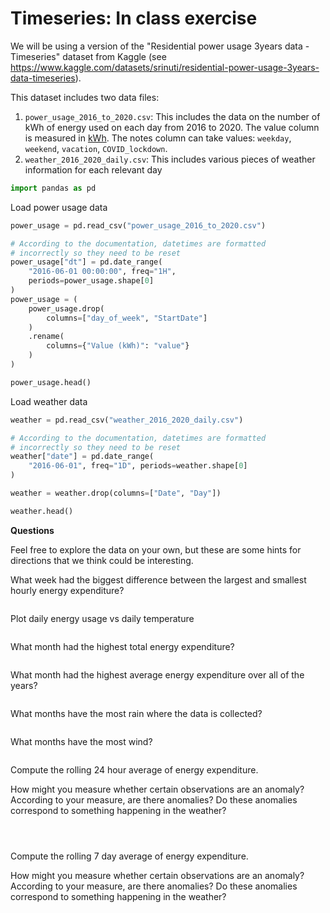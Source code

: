 # Timeseries: In class exercise

We will be using a version of the "Residential power usage 3years data - Timeseries" dataset from Kaggle (see https://www.kaggle.com/datasets/srinuti/residential-power-usage-3years-data-timeseries).

This dataset includes two data files:

1. `power_usage_2016_to_2020.csv`: This includes the data on the number of kWh of energy used on each day from 2016 to 2020. The value column is measured in [kWh](https://en.wikipedia.org/wiki/Kilowatt-hour). The notes column can take values: `weekday`, `weekend`, `vacation`, `COVID_lockdown`.
2. `weather_2016_2020_daily.csv`: This includes various pieces of weather information for each relevant day

```python
import pandas as pd
```

Load power usage data

```python
power_usage = pd.read_csv("power_usage_2016_to_2020.csv")

# According to the documentation, datetimes are formatted
# incorrectly so they need to be reset
power_usage["dt"] = pd.date_range(
    "2016-06-01 00:00:00", freq="1H",
    periods=power_usage.shape[0]
)
power_usage = (
    power_usage.drop(
        columns=["day_of_week", "StartDate"]
    )
    .rename(
        columns={"Value (kWh)": "value"}
    )
)
```

```python
power_usage.head()
```

Load weather data

```python
weather = pd.read_csv("weather_2016_2020_daily.csv")

# According to the documentation, datetimes are formatted
# incorrectly so they need to be reset
weather["date"] = pd.date_range(
    "2016-06-01", freq="1D", periods=weather.shape[0]
)

weather = weather.drop(columns=["Date", "Day"])
```

```python
weather.head()
```

**Questions**

Feel free to explore the data on your own, but these are some hints for directions that we think could be interesting.

What week had the biggest difference between the largest and smallest hourly energy expenditure?

```python

```

Plot daily energy usage vs daily temperature

```python

```

What month had the highest total energy expenditure?

```python

```

What month had the highest average energy expenditure over all of the years?

```python

```

What months have the most rain where the data is collected?

```python

```

What months have the most wind?

```python

```

Compute the rolling 24 hour average of energy expenditure.

How might you measure whether certain observations are an anomaly? According to your measure, are there anomalies? Do these anomalies correspond to something happening in the weather?

```python

```

```python

```

```python

```

Compute the rolling 7 day average of energy expenditure.

How might you measure whether certain observations are an anomaly? According to your measure, are there anomalies? Do these anomalies correspond to something happening in the weather?

```python

```

```python

```

```python

```

